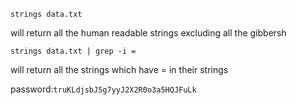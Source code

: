```strings data.txt ```

will return all the human readable strings excluding all the gibbersh

```strings data.txt | grep -i = ```

will return all the strings which have = in their strings


password:```truKLdjsbJ5g7yyJ2X2R0o3a5HQJFuLk```
